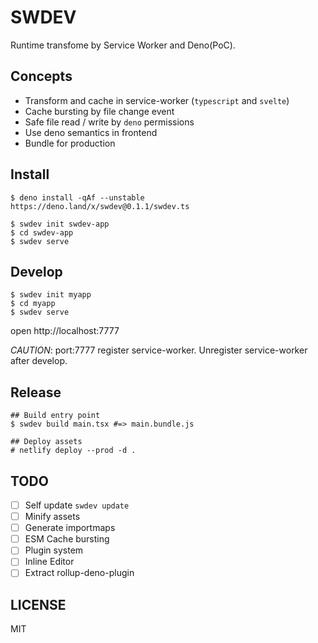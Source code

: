 # SWDEV

Runtime transfome by Service Worker and Deno(PoC).

## Concepts

- Transform and cache in service-worker (`typescript` and `svelte`)
- Cache bursting by file change event
- Safe file read / write by `deno` permissions
- Use deno semantics in frontend
- Bundle for production

## Install

```
$ deno install -qAf --unstable https://deno.land/x/swdev@0.1.1/swdev.ts

$ swdev init swdev-app
$ cd swdev-app
$ swdev serve
```

## Develop

```
$ swdev init myapp
$ cd myapp
$ swdev serve
```

open http://localhost:7777

_CAUTION_: port:7777 register service-worker. Unregister service-worker after develop.

## Release

```
## Build entry point
$ swdev build main.tsx #=> main.bundle.js

## Deploy assets
# netlify deploy --prod -d .
```

## TODO

- [ ] Self update `swdev update`
- [ ] Minify assets
- [ ] Generate importmaps
- [ ] ESM Cache bursting
- [ ] Plugin system
- [ ] Inline Editor
- [ ] Extract rollup-deno-plugin

## LICENSE

MIT
